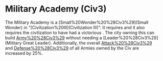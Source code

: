 # Military Academy (Civ3)

The Military Academy is a [Small%20Wonder%20%28Civ3%29](Small Wonder) in "[Civilization%20III](Civilization III)". It requires and it also requires the civilization to have had a victorious . The city owning this can build [Army%20%28Civ3%29](Armies) without needing a [Leader%20%28Civ3%29](Military Great Leader). Additionally, the overall [Attack%20%28Civ3%29](Attack) and [Defense%20%28Civ3%29](Defense) of all Armies owned by the Civ are increased by 25%.